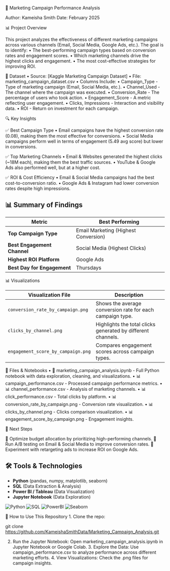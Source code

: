 📌 Marketing Campaign Performance Analysis

Author: Kameisha Smith
Date: February 2025

📊 Project Overview

This project analyzes the effectiveness of different marketing campaigns across various channels (Email, Social Media, Google Ads, etc.). The goal is to identify:
	•	The best-performing campaign types based on conversion rates and engagement scores.
	•	Which marketing channels drive the highest clicks and engagement.
	•	The most cost-effective strategies for improving ROI.

📂 Dataset
	•	Source: [Kaggle Marketing Campaign Dataset]
	•	File: marketing_campaign_dataset.csv
	•	Columns Include:
	•	Campaign_Type - Type of marketing campaign (Email, Social Media, etc.).
	•	Channel_Used - The channel where the campaign was executed.
	•	Conversion_Rate - The percentage of users who took action.
	•	Engagement_Score - A metric reflecting user engagement.
	•	Clicks, Impressions - Interaction and visibility data.
	•	ROI - Return on investment for each campaign.

🔍 Key Insights

✅ Best Campaign Type
	•	Email campaigns have the highest conversion rate (0.08), making them the most effective for conversions.
	•	Social Media campaigns perform well in terms of engagement (5.49 avg score) but lower in conversions.

✅ Top Marketing Channels
	•	Email & Websites generated the highest clicks (~18M each), making them the best traffic sources.
	•	YouTube & Google Ads also performed well, but at a higher cost.

✅ ROI & Cost Efficiency
	•	Email & Social Media campaigns had the best cost-to-conversion ratio.
	•	Google Ads & Instagram had lower conversion rates despite high impressions.

## 📊 Summary of Findings

| Metric                     | Best Performing |
|----------------------------|----------------|
| **Top Campaign Type**       | Email Marketing (Highest Conversion) |
| **Best Engagement Channel** | Social Media (Highest Clicks) |
| **Highest ROI Platform**    | Google Ads |
| **Best Day for Engagement** | Thursdays |

📊 Visualizations

| Visualization File                     | Description                                         |
|-----------------------------------------|-----------------------------------------------------|
| `conversion_rate_by_campaign.png`       | Shows the average conversion rate for each campaign type. |
| `clicks_by_channel.png`                 | Highlights the total clicks generated by different channels. |
| `engagement_score_by_campaign.png`      | Compares engagement scores across campaign types. |

📁 Files & Notebooks
	•	📄 marketing_campaign_analysis.ipynb - Full Python notebook with data exploration, cleaning, and visualizations.
	•	📊 campaign_performance.csv - Processed campaign performance metrics.
	•	📊 channel_performance.csv - Analysis of marketing channels.
	•	📊 click_performance.csv - Total clicks by platform.
	•	📊 conversion_rate_by_campaign.png - Conversion rate visualization.
	•	📊 clicks_by_channel.png - Clicks comparison visualization.
	•	📊 engagement_score_by_campaign.png - Engagement insights.

📌 Next Steps

🔹 Optimize budget allocation by prioritizing high-performing channels.
🔹 Run A/B testing on Email & Social Media to improve conversion rates.
🔹 Experiment with retargeting ads to increase ROI on Google Ads.

## 🛠 Tools & Technologies
- **Python** (pandas, numpy, matplotlib, seaborn)
- **SQL** (Data Extraction & Analysis)
- **Power BI / Tableau** (Data Visualization)
- **Jupyter Notebook** (Data Exploration)

![Python](https://img.shields.io/badge/Python-Data%20Analysis-blue)
![SQL](https://img.shields.io/badge/SQL-Database%20Queries-orange)
![PowerBI](https://img.shields.io/badge/PowerBI-Visualization-yellow)
![Seaborn](https://img.shields.io/badge/Seaborn-Data%20Visualization-lightblue)

📢 How to Use This Repository
	1.	Clone the repo:

 git clone https://github.com/KameishaSmithData/Marketing_Campaign_Analysis.git

 2.	Run the Jupyter Notebook:
Open marketing_campaign_analysis.ipynb in Jupyter Notebook or Google Colab.
	3.	Explore the Data:
Use campaign_performance.csv to analyze performance across different marketing efforts.
	4.	View Visualizations:
Check the .png files for campaign insights.
